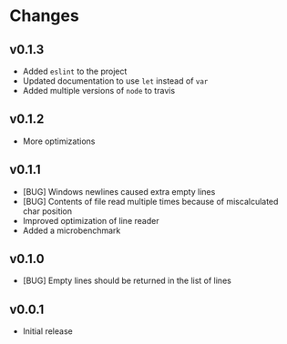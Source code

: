 Changes
=======

v0.1.3
------

* Added `eslint` to the project
* Updated documentation to use `let` instead of `var`
* Added multiple versions of `node` to travis

v0.1.2
------

* More optimizations

v0.1.1
------

* [BUG] Windows newlines caused extra empty lines
* [BUG] Contents of file read multiple times because of miscalculated char position
* Improved optimization of line reader
* Added a microbenchmark

v0.1.0
------

* [BUG] Empty lines should be returned in the list of lines

v0.0.1
------

* Initial release
